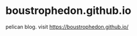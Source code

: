 boustrophedon.github.io
=======================

pelican blog. visit https://boustrophedon.github.io/
